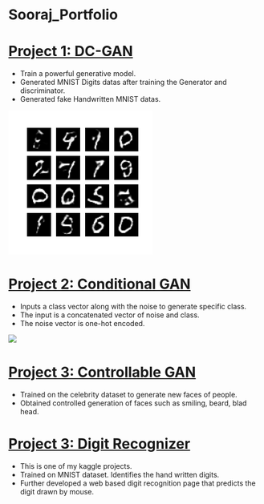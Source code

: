 # Sooraj_Portfolio


# [Project 1: DC-GAN](https://github.com/PlayingNumbers/ds_salary_proj) 
* Train a powerful generative model. 
* Generated MNIST Digits datas after training the Generator and discriminator. 
* Generated fake Handwritten MNIST datas.


![](/images/mnist.png)


# [Project 2: Conditional GAN](https://github.com/PlayingNumbers/ball_image_classifier) 
* Inputs a class vector along with the noise to generate specific class. 
* The input is a concatenated vector of noise and class. 
* The noise vector is one-hot encoded.

![](/images/matrix_results.png)


# [Project 3: Controllable GAN](https://github.com/PlayingNumbers/ball_image_classifier) 
* Trained on the celebrity dataset to generate new faces of people. 
* Obtained controlled generation of faces such as smiling, beard, blad head.

# [Project 3: Digit Recognizer](https://github.com/PlayingNumbers/ball_image_classifier) 
* This is one of my kaggle projects. 
* Trained on MNIST dataset. Identifies the hand written digits. 
* Further developed a web based digit recognition page that predicts the digit drawn by mouse.




